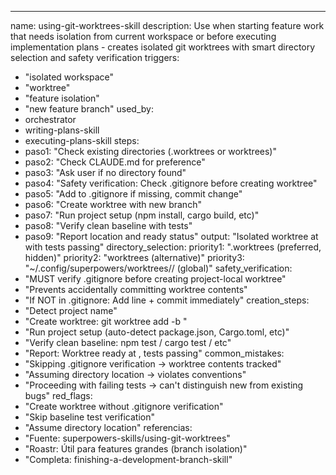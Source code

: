 ---
name: using-git-worktrees-skill
description: Use when starting feature work that needs isolation from current workspace or before executing implementation plans - creates isolated git worktrees with smart directory selection and safety verification
triggers:
  - "isolated workspace"
  - "worktree"
  - "feature isolation"
  - "new feature branch"
used_by:
  - orchestrator
  - writing-plans-skill
  - executing-plans-skill
steps:
  - paso1: "Check existing directories (.worktrees or worktrees)"
  - paso2: "Check CLAUDE.md for preference"
  - paso3: "Ask user if no directory found"
  - paso4: "Safety verification: Check .gitignore before creating worktree"
  - paso5: "Add to .gitignore if missing, commit change"
  - paso6: "Create worktree with new branch"
  - paso7: "Run project setup (npm install, cargo build, etc)"
  - paso8: "Verify clean baseline with tests"
  - paso9: "Report location and ready status"
output: "Isolated worktree at <full-path> with tests passing"
directory_selection:
  priority1: ".worktrees (preferred, hidden)"
  priority2: "worktrees (alternative)"
  priority3: "~/.config/superpowers/worktrees/<project>/ (global)"
safety_verification:
  - "MUST verify .gitignore before creating project-local worktree"
  - "Prevents accidentally committing worktree contents"
  - "If NOT in .gitignore: Add line + commit immediately"
creation_steps:
  - "Detect project name"
  - "Create worktree: git worktree add <path> -b <branch>"
  - "Run project setup (auto-detect package.json, Cargo.toml, etc)"
  - "Verify clean baseline: npm test / cargo test / etc"
  - "Report: Worktree ready at <full-path>, tests passing"
common_mistakes:
  - "Skipping .gitignore verification → worktree contents tracked"
  - "Assuming directory location → violates conventions"
  - "Proceeding with failing tests → can't distinguish new from existing bugs"
red_flags:
  - "Create worktree without .gitignore verification"
  - "Skip baseline test verification"
  - "Assume directory location"
referencias:
  - "Fuente: superpowers-skills/using-git-worktrees"
  - "Roastr: Útil para features grandes (branch isolation)"
  - "Completa: finishing-a-development-branch-skill"


